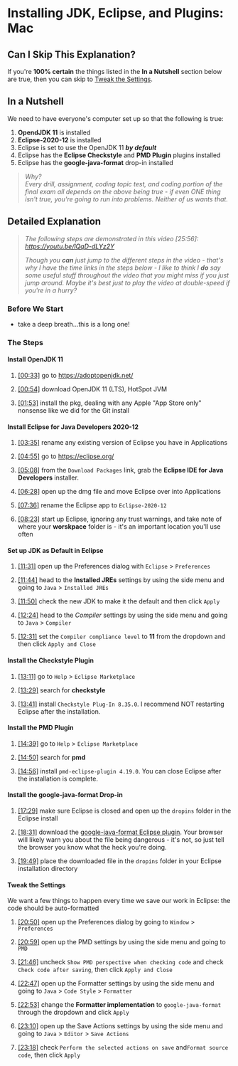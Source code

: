 # Installing JDK, Eclipse, and Plugins: Mac

## Can I Skip This Explanation?

If you're **100% certain** the things listed in the **In a Nutshell** section below are true, then you can skip to [Tweak the Settings](#tweak-the-settings).


## In a Nutshell

We need to have everyone's computer set up so that the following is true:

1. **OpendJDK 11** is installed
2. **Eclipse-2020-12** is installed
3. Eclipse is set to use the OpenJDK 11 ***by default***
4. Eclipse has the **Eclipse Checkstyle** and **PMD Plugin** plugins installed
5. Eclipse has the  **google-java-format** drop-in installed

> _Why?_  
> _Every drill, assignment, coding topic test, and coding portion of the final exam all depends on the above being true - if even ONE thing isn't true, you're going to run into problems. Neither of us wants that._


## Detailed Explanation

> _The following steps are demonstrated in this video [25:56]: https://youtu.be/lQqD-dLYz2Y_  
>   
> _Though you **can** just jump to the different steps in the video - that's why I have the time links in the steps below - I like to think I **do** say some useful stuff throughout the video that you might miss if you just jump around. Maybe it's best just to play the video at double-speed if you're in a hurry?_

### Before We Start

- take a deep breath...this is a long one!

### The Steps

#### Install OpenJDK 11

1. [[00:33]](https://youtu.be/lQqD-dLYz2Y?t=33) go to https://adoptopenjdk.net/
   
2. [[00:54]](https://youtu.be/lQqD-dLYz2Y?t=54) download OpenJDK 11 (LTS), HotSpot JVM

3. [[01:53]](https://youtu.be/lQqD-dLYz2Y?t=113) install the pkg, dealing with any Apple "App Store only" nonsense like we did for the Git install

#### Install Eclipse for Java Developers 2020-12

1. [[03:35]](https://youtu.be/lQqD-dLYz2Y?t=215) rename any existing version of Eclipse you have in Applications

2. [[04:55]](https://youtu.be/lQqD-dLYz2Y?t=295) go to https://eclipse.org/

3. [[05:08]](https://youtu.be/lQqD-dLYz2Y?t=308) from the `Download Packages` link, grab the **Eclipse IDE for Java Developers** installer. 
   
4. [[06:28]](https://youtu.be/lQqD-dLYz2Y?t=388) open up the dmg file and move Eclipse over into Applications

5. [[07:36]](https://youtu.be/lQqD-dLYz2Y?t=456) rename the Eclipse app to `Eclipse-2020-12`

6. [[08:23]](https://youtu.be/lQqD-dLYz2Y?t=503) start up Eclipse, ignoring any trust warnings, and take note of where your **worskpace** folder is - it's an important location you'll use often



#### Set up JDK as Default in Eclipse

1. [[11:31]](https://youtu.be/lQqD-dLYz2Y?t=691) open up the Preferences dialog with `Eclipse` > `Preferences` 

2. [[11:44]](https://youtu.be/lQqD-dLYz2Y?t=704) head to the **Installed JREs** settings by using the side menu and going to `Java` > `Installed JREs` 

3. [[11:50]](https://youtu.be/lQqD-dLYz2Y?t=710) check the new JDK to make it the default and then click `Apply`

4. [[12:24]](https://youtu.be/lQqD-dLYz2Y?t=744) head to the *Compiler* settings by using the side menu and going to `Java` > `Compiler`

5. [[12:31]](https://youtu.be/lQqD-dLYz2Y?t=751) set the `Compiler compliance level` to **11** from the dropdown and then click `Apply and Close`

#### Install the Checkstyle Plugin

1. [[13:11]](https://youtu.be/lQqD-dLYz2Y?t=791) go to `Help` > `Eclipse Marketplace`

2. [[13:29]](https://youtu.be/lQqD-dLYz2Y?t=809) search for **checkstyle**

3. [[13:41]](https://youtu.be/lQqD-dLYz2Y?t=821) install `Checkstyle Plug-In 8.35.0`. I recommend NOT restarting Eclipse after the installation.

#### Install the PMD Plugin

1. [[14:39]](https://youtu.be/lQqD-dLYz2Y?t=879) go to `Help` > `Eclipse Marketplace`

2. [[14:50]](https://youtu.be/lQqD-dLYz2Y?t=890) search for **pmd**

3. [[14:56]](https://youtu.be/lQqD-dLYz2Y?t=896) install `pmd-eclipse-plugin 4.19.0`. You can close Eclipse after the installation is complete.

#### Install the google-java-format Drop-in

1. [[17:29]](https://youtu.be/lQqD-dLYz2Y?t=1049) make sure Eclipse is closed and open up the `dropins` folder in the Eclipse install

2. [[18:31]](https://youtu.be/lQqD-dLYz2Y?t=1111) download the [google-java-format Eclipse plugin](https://github.com/google/google-java-format/releases/download/google-java-format-1.6/google-java-format-eclipse-plugin_1.6.0.jar). Your browser will likely warn you about the file being dangerous - it's not, so just tell the browser you know what the heck you're doing.

3. [[19:49]](https://youtu.be/lQqD-dLYz2Y?t=1188) place the downloaded file in the `dropins` folder in your Eclipse installation directory

#### Tweak the Settings

We want a few things to happen every time we save our work in Eclipse: the code should be auto-formatted

1. [[20:50]](https://youtu.be/lQqD-dLYz2Y?t=1250) open up the Preferences dialog by going to `Window` > `Preferences`

2. [[20:59]](https://youtu.be/lQqD-dLYz2Y?t=1259) open up the PMD settings by using the side menu and going to `PMD`

3. [[21:46]](https://youtu.be/lQqD-dLYz2Y?t=1306) uncheck `Show PMD perspective when checking code` and check `Check code after saving`, then click `Apply and Close`

4. [[22:47]](https://youtu.be/lQqD-dLYz2Y?t=1367) open up the Formatter settings by using the side menu and going to `Java` > `Code Style` > `Formatter`

5. [[22:53]](https://youtu.be/lQqD-dLYz2Y?t=1373) change the **Formatter implementation** to `google-java-format` through the dropdown and click `Apply`

6. [[23:10]](https://youtu.be/lQqD-dLYz2Y?t=1390) open up the Save Actions settings by using the side menu and going to `Java` > `Editor` > `Save Actions`

7. [[23:18]](https://youtu.be/lQqD-dLYz2Y?t=1398) check `Perform the selected actions on save` and`Format source code`, then click `Apply`


